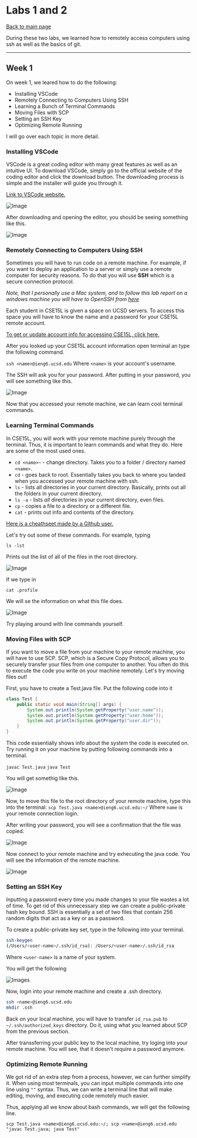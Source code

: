 # Labs 1 and 2

[Back to main page](index.md)

During these two labs, we learned how to remotely access computers using ssh as well as the basics of git.

---

## Week 1

On week 1, we leared how to do the following:

* Installing VSCode
* Remotely Connecting to Computers Using SSH
* Learning a Bunch of Terminal Commands
* Moving Files with SCP
* Setting an SSH Key
* Optimizing Remote Running

I will go over each topic in more detail.

### Installing VSCode

VSCode is a great coding editor with many great features as well as an intuitive UI. To download VSCode, simply go to the official website of the coding editor and click the download button. The downloading process is simple and the installer will guide you through it.

[Link to VSCode website.](https://code.visualstudio.com/)

![Image](./pictures/lab-1-vscode.png)

After downloading and opening the editor, you should be seeing something like this.

![Image](./pictures/lab-1-vscode-landing.png)

### Remotely Connecting to Computers Using SSH

Sometimes you will have to run code on a remote machine. For example, if you want to deploy an application to a server or simply use a remote computer for security reasons. To do that you will use **SSH** which is a secure connection protocol.

*Note, that I personally use a Mac system, and to follow this lab report on a windows machine you will have to OpenSSH from [here](https://docs.microsoft.com/en-us/windows-server/administration/openssh/openssh_install_firstuse)*

Each student in CSE15L is given a space on UCSD servers. To access this space you will have to know the name and a password for your CSE15L remote account.  

[To get or update account info for accessing CSE15L, click here.](https://sdacs.ucsd.edu/~icc/index.php)

After you looked up your CSE15L account information open terminal an type the following command.

`ssh <name>@ieng6.ucsd.edu`
Where `<name>` is your account's username.

The SSH will ask you for your password. After putting in your password, you will see something like this.

![Image](./pictures/remote-access.png)

Now that you accessed your remote machine, we can learn cool terminal commands.

### Learning Terminal Commands

In CSE15L, you will work with your remote machine purely through the terminal. Thus, it is important to learn commands and what they do. Here are some of the most used ones.

* `cd <name>~` - change directory. Takes you to a folder / directory named `<name>`.
* `cd` - goes back to root. Essentially takes you back to where you landed when you accessed your remote machine with ssh.
* `ls` - lists all directories in your current directory. Basically, prints out all the folders in your current directory.
* `ls -a` - lists *all* directories in your current directory, even files.
* `cp` - copies a file to a directory or a different file.
* `cat` - prints out info and contents of the directory.

[Here is a cheathseet made by a Github user.](https://github.com/0nn0/terminal-mac-cheatsheet)

Let's try out some of these commands. For example, typing

`ls -lst`

Prints out the list of all of the files in the root directory.

![Image](/pictures/ls-lat.png)

If we type in

`cat .profile`

We will se the information on what this file does.

![Image](./pictures/cat-profile.png)

Try playing around with line commands yourself.

### Moving Files with SCP

If you want to move a file from your machine to your remote machine, you will have to use SCP. SCP, which is a Secure Copy Protocol, allows you to securely transfer your files from one computer to another. You often do this to execute the code you write on your machine remotely. Let's try moving files out!

First, you have to create a Test.java file. Put the following code into it

``` java
class Test {
    public static void main(String[] args) {
        System.out.println(System.getProperty("user.name"));
        System.out.println(System.getProperty("user.home"));
        System.out.println(System.getProperty("user.dir"));
    }
}
```

This code essentially shows info about the system the code is executed on. Try running it on your machine by putting following commands into a terminal.

`javac Test.java`
`java Test`

You will get somethig like this.

![Image](/pictures/test-run.png)

Now, to move this file to the root directory of your remote machine, type this into the terminal:
`scp Test.java <name>@ieng6.ucsd.edu:~/`
Where  `name` is your remote connection login. 

After writing your password, you will see a confirmation that the file was copied.

![Image](/pictures/scp-conf.png)

Now connect to your remote machine and try exhecuting the java code. You will see the information of the remote machine.

![Image](/pictures/scp-remote-exhecution.png)

### Setting an SSH Key

Inputting a password every time you made changes to your file wastes a lot of time. To get rid of this unnecessary step we can create a public-private hash key bound. SSH is essentially a set of two files that contain 256 random digits that act as a key or as a password.

To create a public-private key set, type in the following into your terminal.

``` bash
ssh-keygen
(/Users/<user-name>/.ssh/id_rsa): /Users/<user-name>/.ssh/id_rsa
```

Where `<user-name>` is a name of your system.

You will get the following

![Images](/pictures/keygen-terminal.png)

Now, login into your remote machine and create a .ssh directory.

``` bash
ssh <name>@ieng6.ucsd.edu
mkdir .ssh
```

Back on your local machine, you will have to transfer `id_rsa.pub` to `~/.ssh/authorized_keys` directory. Do it, using what you learned about SCP from the previous section.

After transsferring your public key to the local machine, try loging into your remote machine. You will see, that it doesn't require a password anymore.

### Optimizing Remote Running

We got rid of an extra step from a process, however, we can further simplify it. When using most terminals, you can input multiple commands into one line using `""` syntax. Thus, we can write a terminal line that will make editing, moving, and executing code remotely much easier.

Thus, applying all we know about bash commands, we will get the following line.

`scp Test.java <name>@ieng6.ucsd.edu:~/; scp <name>@ieng6.ucsd.edu "javac Test.java; java Test"`
